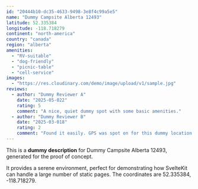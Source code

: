 ```yaml
---
id: "20444b10-dc35-4633-9498-3e8f4c99a5e5"
name: "Dummy Campsite Alberta 12493"
latitude: 52.335384
longitude: -118.718279
continent: "north-america"
country: "canada"
region: "alberta"
amenities:
  - "RV-suitable"
  - "dog-friendly"
  - "picnic-table"
  - "cell-service"
images:
  - "https://res.cloudinary.com/demo/image/upload/v1/sample.jpg"
reviews:
  - author: "Dummy Reviewer A"
    date: "2025-05-022"
    rating: 5
    comment: "A nice, quiet dummy spot with some basic amenities."
  - author: "Dummy Reviewer B"
    date: "2025-03-018"
    rating: 2
    comment: "Found it easily. GPS was spot on for this dummy location."
---
```


This is a **dummy description** for Dummy Campsite Alberta 12493, generated for the proof of concept.

It provides a serene environment, perfect for demonstrating how SvelteKit can handle a large number of static pages. The coordinates are 52.335384, -118.718279.
